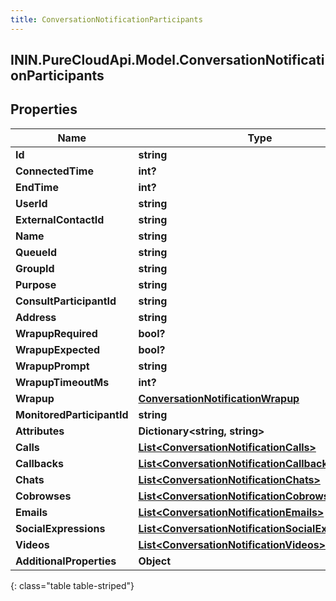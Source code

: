 ```yaml
---
title: ConversationNotificationParticipants
---
```

## ININ.PureCloudApi.Model.ConversationNotificationParticipants

## Properties

|Name | Type | Description | Notes|
|------------ | ------------- | ------------- | -------------|
| **Id** | **string** |  | [optional] |
| **ConnectedTime** | **int?** |  | [optional] |
| **EndTime** | **int?** |  | [optional] |
| **UserId** | **string** |  | [optional] |
| **ExternalContactId** | **string** |  | [optional] |
| **Name** | **string** |  | [optional] |
| **QueueId** | **string** |  | [optional] |
| **GroupId** | **string** |  | [optional] |
| **Purpose** | **string** |  | [optional] |
| **ConsultParticipantId** | **string** |  | [optional] |
| **Address** | **string** |  | [optional] |
| **WrapupRequired** | **bool?** |  | [optional] |
| **WrapupExpected** | **bool?** |  | [optional] |
| **WrapupPrompt** | **string** |  | [optional] |
| **WrapupTimeoutMs** | **int?** |  | [optional] |
| **Wrapup** | [**ConversationNotificationWrapup**](ConversationNotificationWrapup.html) |  | [optional] |
| **MonitoredParticipantId** | **string** |  | [optional] |
| **Attributes** | **Dictionary&lt;string, string&gt;** |  | [optional] |
| **Calls** | [**List&lt;ConversationNotificationCalls&gt;**](ConversationNotificationCalls.html) |  | [optional] |
| **Callbacks** | [**List&lt;ConversationNotificationCallbacks&gt;**](ConversationNotificationCallbacks.html) |  | [optional] |
| **Chats** | [**List&lt;ConversationNotificationChats&gt;**](ConversationNotificationChats.html) |  | [optional] |
| **Cobrowses** | [**List&lt;ConversationNotificationCobrowses&gt;**](ConversationNotificationCobrowses.html) |  | [optional] |
| **Emails** | [**List&lt;ConversationNotificationEmails&gt;**](ConversationNotificationEmails.html) |  | [optional] |
| **SocialExpressions** | [**List&lt;ConversationNotificationSocialExpressions&gt;**](ConversationNotificationSocialExpressions.html) |  | [optional] |
| **Videos** | [**List&lt;ConversationNotificationVideos&gt;**](ConversationNotificationVideos.html) |  | [optional] |
| **AdditionalProperties** | **Object** |  | [optional] |
{: class="table table-striped"}



